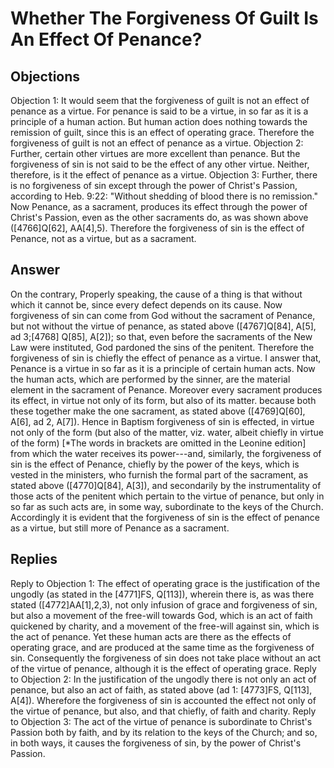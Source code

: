 # Whether The Forgiveness Of Guilt Is An Effect Of Penance?
## Objections
Objection 1: It would seem that the forgiveness of guilt is not an effect of penance as a virtue. For penance is said to be a virtue, in so far as it is a principle of a human action. But human action does nothing towards the remission of guilt, since this is an effect of operating grace. Therefore the forgiveness of guilt is not an effect of penance as a virtue.
Objection 2: Further, certain other virtues are more excellent than penance. But the forgiveness of sin is not said to be the effect of any other virtue. Neither, therefore, is it the effect of penance as a virtue.
Objection 3: Further, there is no forgiveness of sin except through the power of Christ's Passion, according to Heb. 9:22: "Without shedding of blood there is no remission." Now Penance, as a sacrament, produces its effect through the power of Christ's Passion, even as the other sacraments do, as was shown above ([4766]Q[62], AA[4],5). Therefore the forgiveness of sin is the effect of Penance, not as a virtue, but as a sacrament.
## Answer
On the contrary, Properly speaking, the cause of a thing is that without which it cannot be, since every defect depends on its cause. Now forgiveness of sin can come from God without the sacrament of Penance, but not without the virtue of penance, as stated above ([4767]Q[84], A[5], ad 3;[4768] Q[85], A[2]); so that, even before the sacraments of the New Law were instituted, God pardoned the sins of the penitent. Therefore the forgiveness of sin is chiefly the effect of penance as a virtue.
I answer that, Penance is a virtue in so far as it is a principle of certain human acts. Now the human acts, which are performed by the sinner, are the material element in the sacrament of Penance. Moreover every sacrament produces its effect, in virtue not only of its form, but also of its matter. because both these together make the one sacrament, as stated above ([4769]Q[60], A[6], ad 2, A[7]). Hence in Baptism forgiveness of sin is effected, in virtue not only of the form (but also of the matter, viz. water, albeit chiefly in virtue of the form) [*The words in brackets are omitted in the Leonine edition] from which the water receives its power---and, similarly, the forgiveness of sin is the effect of Penance, chiefly by the power of the keys, which is vested in the ministers, who furnish the formal part of the sacrament, as stated above ([4770]Q[84], A[3]), and secondarily by the instrumentality of those acts of the penitent which pertain to the virtue of penance, but only in so far as such acts are, in some way, subordinate to the keys of the Church. Accordingly it is evident that the forgiveness of sin is the effect of penance as a virtue, but still more of Penance as a sacrament.
## Replies
Reply to Objection 1: The effect of operating grace is the justification of the ungodly (as stated in the [4771]FS, Q[113]), wherein there is, as was there stated ([4772]AA[1],2,3), not only infusion of grace and forgiveness of sin, but also a movement of the free-will towards God, which is an act of faith quickened by charity, and a movement of the free-will against sin, which is the act of penance. Yet these human acts are there as the effects of operating grace, and are produced at the same time as the forgiveness of sin. Consequently the forgiveness of sin does not take place without an act of the virtue of penance, although it is the effect of operating grace.
Reply to Objection 2: In the justification of the ungodly there is not only an act of penance, but also an act of faith, as stated above (ad 1: [4773]FS, Q[113], A[4]). Wherefore the forgiveness of sin is accounted the effect not only of the virtue of penance, but also, and that chiefly, of faith and charity.
Reply to Objection 3: The act of the virtue of penance is subordinate to Christ's Passion both by faith, and by its relation to the keys of the Church; and so, in both ways, it causes the forgiveness of sin, by the power of Christ's Passion.